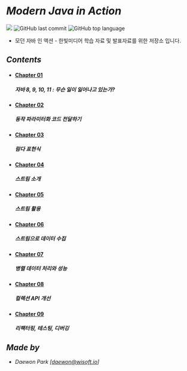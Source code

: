 # *Modern Java in Action*

![](https://img.shields.io/badge/start%20day%20%20-19.11.21-green?style=flat-square&logo=start) ![GitHub last commit](https://img.shields.io/github/last-commit/MoochiPark/java-in-action?style=flat-square) ![GitHub top language](https://img.shields.io/github/languages/top/moochipark/java-in-action?color=orange&logo=java&style=flat-square)


- 모던 자바 인 액션 - 한빛미디어 학습 자료 및 발표자료를 위한 저장소 입니다.

## *Contents*

- #### [Chapter 01]()

  ##### 자바 8, 9, 10, 11 : 무슨 일이 일어나고 있는가?

- #### [Chapter 02]()

  ##### 동작 파라미터화 코드 전달하기

- #### [Chapter 03]()

  ##### 람다 표현식

- #### [Chapter 04]()

  ##### 스트림 소개

- #### [Chapter 05]()

  ##### 스트림 활용

- #### [Chapter 06]()

  ##### 스트림으로 데이터 수집

- #### [Chapter 07]()

  ##### 병렬 데이터 처리와 성능

- #### [Chapter 08]()

  ##### 컬렉션 API 개선

- #### [Chapter 09]()

  ##### 리팩터링, 테스팅, 디버깅



## *Made by*

 - *Daewon Park* *[<daewon@wisoft.io>]*